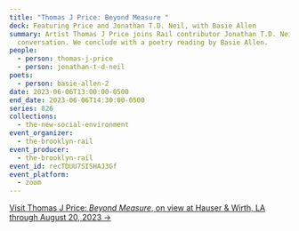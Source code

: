 ```yaml
---
title: "Thomas J Price: Beyond Measure "
deck: Featuring Price and Jonathan T.D. Neil, with Basie Allen
summary: Artist Thomas J Price joins Rail contributor Jonathan T.D. Neil for a
  conversation. We conclude with a poetry reading by Basie Allen.
people:
  - person: thomas-j-price
  - person: jonathan-t-d-neil
poets:
  - person: basie-allen-2
date: 2023-06-06T13:00:00-0500
end_date: 2023-06-06T14:30:00-0500
series: 826
collections:
  - the-new-social-environment
event_organizer:
  - the-brooklyn-rail
event_producer:
  - the-brooklyn-rail
event_id: recTDUU7SISHAJ3Gf
event_platform:
  - zoom
---
```

[V﻿isit Thomas J Price: *Beyond Measure*, on view at Hauser & Wirth, LA through August 20, 2023 → ](https://www.hauserwirth.com/hauser-wirth-exhibitions/41214-thomas-j-price-beyond-measure/#:~:text='Beyond%20Measure'%20marks%20the%20British,Studio%20Museum%20in%20Harlem%2C%20NY.)